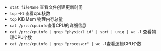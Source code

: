 * `stat fileName` 查看文件创建更新时间
* `top` ->`1` 查看cpu核数
* `top` KiB Mem 物理内存总量
* `cat /proc/cpuinfo`查看CPU的详细信息 
* `cat /proc/cpuinfo | grep "physical id" | sort | uniq | wc -l` 查看物理CPU个数
* `cat /proc/cpuinfo | grep "processor" | wc -l`查看逻辑CPU个数
